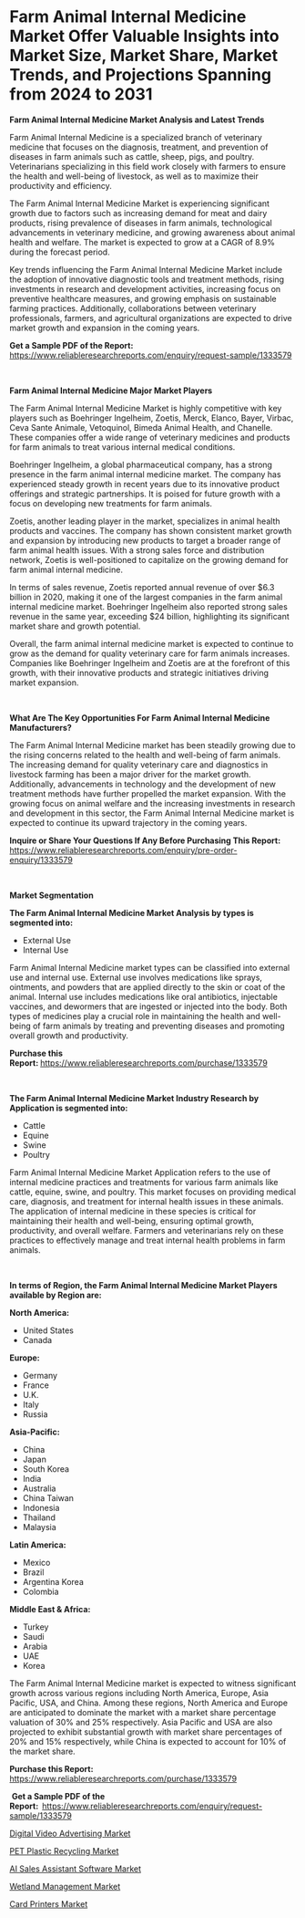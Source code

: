 <p><h1>Farm Animal Internal Medicine Market Offer Valuable Insights into Market Size, Market Share, Market Trends, and Projections Spanning from 2024 to 2031</h1></p><p><strong>Farm Animal Internal Medicine Market Analysis and Latest Trends</strong></p>
<p><p>Farm Animal Internal Medicine is a specialized branch of veterinary medicine that focuses on the diagnosis, treatment, and prevention of diseases in farm animals such as cattle, sheep, pigs, and poultry. Veterinarians specializing in this field work closely with farmers to ensure the health and well-being of livestock, as well as to maximize their productivity and efficiency.</p><p>The Farm Animal Internal Medicine Market is experiencing significant growth due to factors such as increasing demand for meat and dairy products, rising prevalence of diseases in farm animals, technological advancements in veterinary medicine, and growing awareness about animal health and welfare. The market is expected to grow at a CAGR of 8.9% during the forecast period.</p><p>Key trends influencing the Farm Animal Internal Medicine Market include the adoption of innovative diagnostic tools and treatment methods, rising investments in research and development activities, increasing focus on preventive healthcare measures, and growing emphasis on sustainable farming practices. Additionally, collaborations between veterinary professionals, farmers, and agricultural organizations are expected to drive market growth and expansion in the coming years.</p></p>
<p><strong>Get a Sample PDF of the Report:&nbsp;</strong> <a href="https://www.reliableresearchreports.com/enquiry/request-sample/1333579">https://www.reliableresearchreports.com/enquiry/request-sample/1333579</a></p>
<p>&nbsp;</p>
<p><strong>Farm Animal Internal Medicine Major Market Players</strong></p>
<p><p>The Farm Animal Internal Medicine Market is highly competitive with key players such as Boehringer Ingelheim, Zoetis, Merck, Elanco, Bayer, Virbac, Ceva Sante Animale, Vetoquinol, Bimeda Animal Health, and Chanelle. These companies offer a wide range of veterinary medicines and products for farm animals to treat various internal medical conditions.</p><p>Boehringer Ingelheim, a global pharmaceutical company, has a strong presence in the farm animal internal medicine market. The company has experienced steady growth in recent years due to its innovative product offerings and strategic partnerships. It is poised for future growth with a focus on developing new treatments for farm animals.</p><p>Zoetis, another leading player in the market, specializes in animal health products and vaccines. The company has shown consistent market growth and expansion by introducing new products to target a broader range of farm animal health issues. With a strong sales force and distribution network, Zoetis is well-positioned to capitalize on the growing demand for farm animal internal medicine.</p><p>In terms of sales revenue, Zoetis reported annual revenue of over $6.3 billion in 2020, making it one of the largest companies in the farm animal internal medicine market. Boehringer Ingelheim also reported strong sales revenue in the same year, exceeding $24 billion, highlighting its significant market share and growth potential.</p><p>Overall, the farm animal internal medicine market is expected to continue to grow as the demand for quality veterinary care for farm animals increases. Companies like Boehringer Ingelheim and Zoetis are at the forefront of this growth, with their innovative products and strategic initiatives driving market expansion.</p></p>
<p>&nbsp;</p>
<p><strong>What Are The Key Opportunities For Farm Animal Internal Medicine Manufacturers?</strong></p>
<p><p>The Farm Animal Internal Medicine market has been steadily growing due to the rising concerns related to the health and well-being of farm animals. The increasing demand for quality veterinary care and diagnostics in livestock farming has been a major driver for the market growth. Additionally, advancements in technology and the development of new treatment methods have further propelled the market expansion. With the growing focus on animal welfare and the increasing investments in research and development in this sector, the Farm Animal Internal Medicine market is expected to continue its upward trajectory in the coming years.</p></p>
<p><strong>Inquire or Share Your Questions If Any Before Purchasing This Report:</strong> <a href="https://www.reliableresearchreports.com/enquiry/pre-order-enquiry/1333579">https://www.reliableresearchreports.com/enquiry/pre-order-enquiry/1333579</a></p>
<p>&nbsp;</p>
<p><strong>Market Segmentation</strong></p>
<p><strong>The Farm Animal Internal Medicine Market Analysis by types is segmented into:</strong></p>
<p><ul><li>External Use</li><li>Internal Use</li></ul></p>
<p><p>Farm Animal Internal Medicine market types can be classified into external use and internal use. External use involves medications like sprays, ointments, and powders that are applied directly to the skin or coat of the animal. Internal use includes medications like oral antibiotics, injectable vaccines, and dewormers that are ingested or injected into the body. Both types of medicines play a crucial role in maintaining the health and well-being of farm animals by treating and preventing diseases and promoting overall growth and productivity.</p></p>
<p><strong>Purchase this Report:&nbsp;</strong><a href="https://www.reliableresearchreports.com/purchase/1333579">https://www.reliableresearchreports.com/purchase/1333579</a></p>
<p>&nbsp;</p>
<p><strong>The Farm Animal Internal Medicine Market Industry Research by Application is segmented into:</strong></p>
<p><ul><li>Cattle</li><li>Equine</li><li>Swine</li><li>Poultry</li></ul></p>
<p><p>Farm Animal Internal Medicine Market Application refers to the use of internal medicine practices and treatments for various farm animals like cattle, equine, swine, and poultry. This market focuses on providing medical care, diagnosis, and treatment for internal health issues in these animals. The application of internal medicine in these species is critical for maintaining their health and well-being, ensuring optimal growth, productivity, and overall welfare. Farmers and veterinarians rely on these practices to effectively manage and treat internal health problems in farm animals.</p></p>
<p>&nbsp;</p>
<p><strong>In terms of Region, the Farm Animal Internal Medicine Market Players available by Region are:</strong></p>
<p>
    <p> <strong> North America: </strong>
        <ul>
            <li>United States</li>
            <li>Canada</li>
        </ul>
        </p> 
    <p> <strong> Europe: </strong>
        <ul>
            <li>Germany</li>
            <li>France</li>
            <li>U.K.</li>
            <li>Italy</li>
            <li>Russia</li>
        </ul>
        </p> 
    <p> <strong> Asia-Pacific: </strong>
        <ul>
            <li>China</li>
            <li>Japan</li>
            <li>South Korea</li>
            <li>India</li>
            <li>Australia</li>
            <li>China Taiwan</li>
            <li>Indonesia</li>
            <li>Thailand</li>
            <li>Malaysia</li>
        </ul>
        </p> 
    <p> <strong> Latin America: </strong>
        <ul>
            <li>Mexico</li>
            <li>Brazil</li>
            <li>Argentina Korea</li>
            <li>Colombia</li>
        </ul>
        </p> 
    <p> <strong> Middle East & Africa: </strong>
        <ul>
            <li>Turkey</li>
            <li>Saudi</li>
            <li>Arabia</li>
            <li>UAE</li>
            <li>Korea</li>
        </ul>
    </p>
    </p>
<p><p>The Farm Animal Internal Medicine market is expected to witness significant growth across various regions including North America, Europe, Asia Pacific, USA, and China. Among these regions, North America and Europe are anticipated to dominate the market with a market share percentage valuation of 30% and 25% respectively. Asia Pacific and USA are also projected to exhibit substantial growth with market share percentages of 20% and 15% respectively, while China is expected to account for 10% of the market share.</p></p>
<p><strong>Purchase this Report: </strong><a href="https://www.reliableresearchreports.com/purchase/1333579">https://www.reliableresearchreports.com/purchase/1333579</a></p>
<p>&nbsp;<strong>Get a Sample PDF of the Report:&nbsp;&nbsp;</strong><a href="https://www.reliableresearchreports.com/enquiry/request-sample/1333579">https://www.reliableresearchreports.com/enquiry/request-sample/1333579</a></p>
<p><strong></strong></p>
<p><p><a href="https://medium.com/@nicolabailey67/digital-video-advertising-market-trends-forecast-and-competitive-analysis-to-2031-ecfd21fdfcff">Digital Video Advertising Market</a></p><p><a href="https://medium.com/@nicolabailey67/pet-plastic-recycling-market-size-market-outlook-and-market-forecast-2024-to-2031-88bd7b1f79be">PET Plastic Recycling Market</a></p><p><a href="https://medium.com/@nicolabailey67/ai-sales-assistant-software-market-analysis-and-sze-forecasted-for-period-from-2024-to-2031-560ee004048a">AI Sales Assistant Software Market</a></p><p><a href="https://medium.com/@nicolabailey67/wetland-management-market-research-report-its-history-and-forecast-2024-to-2031-388b0d4b6cdc">Wetland Management Market</a></p><p><a href="https://medium.com/@nicolabailey67/card-printers-market-size-market-outlook-and-market-forecast-2024-to-2031-980a3d644fc0">Card Printers Market</a></p></p>